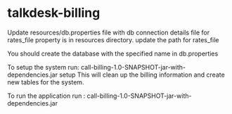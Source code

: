# talkdesk-billing
Update resources/db.properties file with db connection details
file for rates_file property is in resources directory. update the path for rates_file

You should create the database with the specified name in db.properties

To setup the system run: call-billing-1.0-SNAPSHOT-jar-with-dependencies.jar setup
This will clean up the billing information and create new tables for the system.

To run the application run : call-billing-1.0-SNAPSHOT-jar-with-dependencies.jar
